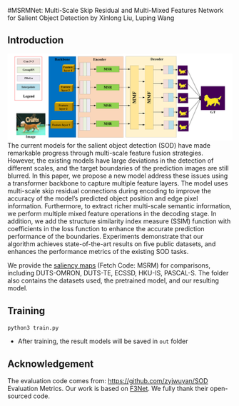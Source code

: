 #MSRMNet: Multi-Scale Skip Residual and Multi-Mixed Features Network for Salient Object Detection
by Xinlong Liu, Luping Wang
## Introduction
![framework](./fig/framework.png)The current models for the salient object detection (SOD) have made remarkable progress through multi-scale feature fusion strategies. However, the existing models have large deviations in the detection of different scales, and the target boundaries of the prediction images are still blurred. In this paper, we propose a new model address these issues using a transformer backbone to capture multiple feature layers. The model uses multi-scale skip residual connections during encoding to improve the accuracy of the model’s predicted object position and edge pixel information. Furthermore, to extract richer multi-scale semantic information, we perform multiple mixed feature operations in the decoding stage. In addition, we add the structure similarity index measure (SSIM) function with coefficients in the loss function to enhance the accurate prediction performance of the boundaries. Experiments demonstrate that our algorithm achieves state-of-the-art results on five public datasets, and enhances the performance metrics of the existing SOD tasks.


We provide the [saliency maps](https://pan.baidu.com/s/1Zt5zAEqTJRCamzwqYSV5FQ ) (Fetch Code: MSRM) for comparisons,  including DUTS-OMRON, DUTS-TE, ECSSD, HKU-IS, PASCAL-S.  The folder also contains the datasets used, the pretrained model, and our resulting model.

## Training
```
python3 train.py
```
- After training, the result models will be saved in `out` folder

## Acknowledgement
 The evaluation code comes from: https://github.com/zyjwuyan/SOD Evaluation Metrics.
Our work is based on [F3Net](https://github.com/weijun88/F3Net).
We fully thank their open-sourced code.
